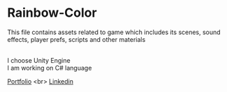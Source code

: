 # Rainbow-Color
This file contains assets related to game which includes  its scenes, sound effects, player prefs, scripts and other materials

<br> I choose Unity Engine <br>
I am working on C# language

[Portfolio]([https://bilalhere.dorik.io/](https://bilalshahid-13.github.io/Portfolio/))
<br>
[Linkedin](https://www.linkedin.com/in/bilal-shahid-109490270/)

